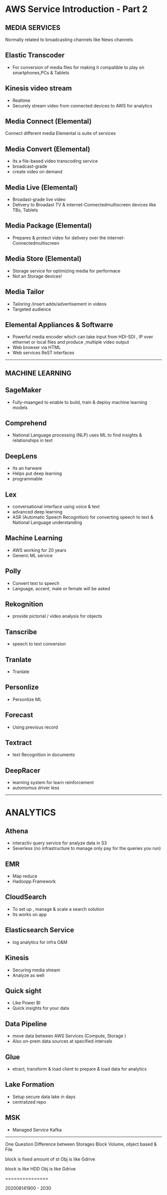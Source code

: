 # AWS Service Introduction -  Part 2

## MEDIA SERVICES
Normally related to broadcasting channels like News channels

## Elastic Transcoder
- For conversion of media files for making it compatible to play on smartphones,PCs & Tablets

## Kinesis video stream
- Realtime 
- Securely stream video from connected devices to AWS for analytics

## Media Connect (Elemental)
Connect different media 
Elemental is suite of services 

## Media Convert (Elemental)
- Its a file-based video transcoding service 
- broadcast-grade
- create video on demand 

## Media Live (Elemental)
- Broadast-grade live video 
- Delivery to Broadast TV & internet-Connectedmultiscreen devices like TBs, Tablets

## Media Package (Elemental)
- Prepares & protect video for delivery over the internet-Connectedmultiscreen

## Media Store (Elemental)
- Storage service for optimizing media for performace
- Not an Storage devices!

## Media Tailor
- Tailoring /insert adds/advertisement in videos
- Targeted audience 

## Elemental Appliances & Softwarre 
- Powerful media encoder which can take input from HDI-SDI , IP over ethernet or local files and produce ,multiple video output 
- Web browser via HTML
- Web services ReST interfaces

---------
## MACHINE LEARNING 

## SageMaker
- Fully-maanged to enable to build, train & deploy machine learning models
## Comprehend
- National Language processing (NLP) uses ML to find insights & relationships in text
## DeepLens
- Its an harware
- Helps put deep learning 
- programmable 
## Lex
- conversational interface using voice & text
- advanced deep learning
- ASR (Automatic Speech Recognition) for converting speech to text & National Language understanding 
## Machine Learning
- AWS working for 20 years
- Generic ML service
## Polly 
- Convert text to speech
- Language, accent, male or female will be asked
## Rekognition
- provide pictorial / video analysis for objects
## Tanscribe
- speech to text conversion 
## Tranlate
- Tranlate
## Personlize
- Personlize ML
## Forecast
- Using previous record 
## Textract
- text Recognition in documents 
## DeepRacer
- learning system for learn reinforcement 
- automomus driver less 
---------

# ANALYTICS

## Athena
- interactiv query service for analyze data in S3 
- Severless (no infrastructure to manage only pay for the queries you run)
## EMR
- Map reduce
- Hadoopp Framework 
## CloudSearch
- To set up , manage & scale a search solution
- Its works on app
## Elasticsearch Service
- log analytics for infra O&M
## Kinesis
- Securing media stream 
- Analyze as well
## Quick sight
- Like Power BI 
- Quick insights for your data 
## Data Pipeline
- move data between AWS Services (Compute, Storage )
- Also on-prem data sources at specified intervals
## Glue
- etract, transform & load client to prepare & load data for analytics

## Lake Formation
- Setup secure data lake in days 
- centralized repo 

## MSK 
- Managed Service Kafka



----


One Question
Difference between Storages Block Volume, object based & File

block is fixed amount of st
Obj is like Gdrive  

block is like HDD
Obj is like Gdrive  

===============

202008141900 - 2030






















